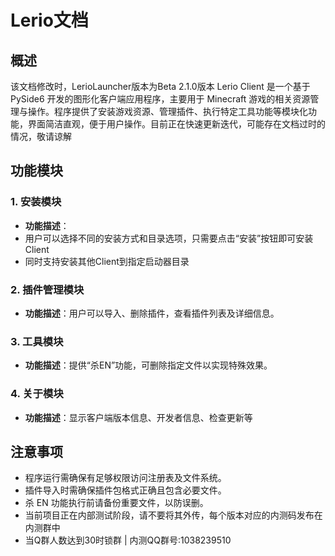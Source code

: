 # Lerio文档

## 概述

该文档修改时，LerioLauncher版本为Beta 2.1.0版本
Lerio Client 是一个基于 PySide6 开发的图形化客户端应用程序，主要用于 Minecraft 游戏的相关资源管理与操作。程序提供了安装游戏资源、管理插件、执行特定工具功能等模块化功能，界面简洁直观，便于用户操作。目前正在快速更新迭代，可能存在文档过时的情况，敬请谅解

## 功能模块

### 1. 安装模块

- **功能描述**：
- 用户可以选择不同的安装方式和目录选项，只需要点击“安装”按钮即可安装Client
- 同时支持安装其他Client到指定启动器目录
  
### 2. 插件管理模块

- **功能描述**：用户可以导入、删除插件，查看插件列表及详细信息。

### 3. 工具模块

- **功能描述**：提供“杀EN”功能，可删除指定文件以实现特殊效果。

### 4. 关于模块

- **功能描述**：显示客户端版本信息、开发者信息、检查更新等

## 注意事项

- 程序运行需确保有足够权限访问注册表及文件系统。
- 插件导入时需确保插件包格式正确且包含必要文件。
- 杀 EN 功能执行前请备份重要文件，以防误删。
- 当前项目正在内部测试阶段，请不要将其外传，每个版本对应的内测码发布在内测群中
- 当Q群人数达到30时锁群 | 内测QQ群号:1038239510
